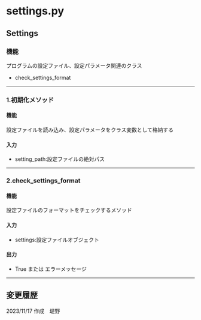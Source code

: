 # settings.py

## Settings

### 機能
プログラムの設定ファイル、設定パラメータ関連のクラス

* check_settings_format
---
### 1.初期化メソッド
#### 機能
設定ファイルを読み込み、設定パラメータをクラス変数として格納する
#### 入力
* setting_path:設定ファイルの絶対パス
---

### 2.check_settings_format
#### 機能
設定ファイルのフォーマットをチェックするメソッド
#### 入力
* settings:設定ファイルオブジェクト
#### 出力
* True または エラーメッセージ
---

## 変更履歴
2023/11/17 作成　堤野